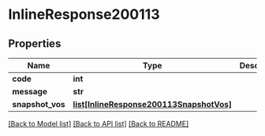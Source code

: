 # InlineResponse200113

## Properties
Name | Type | Description | Notes
------------ | ------------- | ------------- | -------------
**code** | **int** |  | 
**message** | **str** |  | 
**snapshot_vos** | [**list[InlineResponse200113SnapshotVos]**](InlineResponse200113SnapshotVos.md) |  | 

[[Back to Model list]](../README.md#documentation-for-models) [[Back to API list]](../README.md#documentation-for-api-endpoints) [[Back to README]](../README.md)

